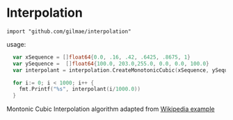 # Interpolation

`import "github.com/gilmae/interpolation"`

usage:
```go
  var xSequence = []float64{0.0, .16, .42, .6425, .8675, 1}
  var ySequence =  []float64{100.0, 203.0,255.0, 0.0, 0.0, 100.0}
  var interpolant = interpolation.CreateMonotonicCubic(xSequence, ySequence)

  for i:= 0; i < 1000; i++ {
    fmt.Printf("%s", interpolant(i/1000.0))  
  }
```
Montonic Cubic Interpolation algorithm adapted from [Wikipedia example](https://en.wikipedia.org/w/index.php?title=Monotone_cubic_interpolation&oldid=720181378#Example_implementation)
